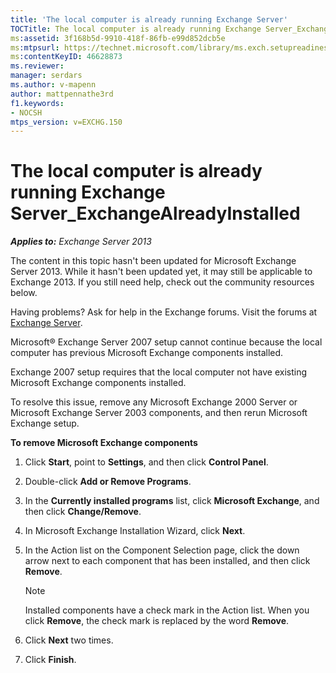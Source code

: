 ```yaml
---
title: 'The local computer is already running Exchange Server'
TOCTitle: The local computer is already running Exchange Server_ExchangeAlreadyInstalled
ms:assetid: 3f168b5d-9910-418f-86fb-e99d852dcb5e
ms:mtpsurl: https://technet.microsoft.com/library/ms.exch.setupreadiness.exchangealreadyinstalled(v=EXCHG.150)
ms:contentKeyID: 46628873
ms.reviewer: 
manager: serdars
ms.author: v-mapenn
author: mattpennathe3rd
f1.keywords:
- NOCSH
mtps_version: v=EXCHG.150
---
```


# The local computer is already running Exchange Server\_ExchangeAlreadyInstalled

_**Applies to:** Exchange Server 2013_

The content in this topic hasn't been updated for Microsoft Exchange Server 2013. While it hasn't been updated yet, it may still be applicable to Exchange 2013. If you still need help, check out the community resources below.

Having problems? Ask for help in the Exchange forums. Visit the forums at [Exchange Server](https://go.microsoft.com/fwlink/p/?linkid=60612).

Microsoft® Exchange Server 2007 setup cannot continue because the local computer has previous Microsoft Exchange components installed.

Exchange 2007 setup requires that the local computer not have existing Microsoft Exchange components installed.

To resolve this issue, remove any Microsoft Exchange 2000 Server or Microsoft Exchange Server 2003 components, and then rerun Microsoft Exchange setup.

**To remove Microsoft Exchange components**

1. Click **Start**, point to **Settings**, and then click **Control Panel**.

2. Double-click **Add or Remove Programs**.

3. In the **Currently installed programs** list, click **Microsoft Exchange**, and then click **Change/Remove**.

4. In Microsoft Exchange Installation Wizard, click **Next**.

5. In the Action list on the Component Selection page, click the down arrow next to each component that has been installed, and then click **Remove**.

    > [!NOTE]
    > Installed components have a check mark in the Action list. When you click <STRONG>Remove</STRONG>, the check mark is replaced by the word <STRONG>Remove</STRONG>.

6. Click **Next** two times.

7. Click **Finish**.
